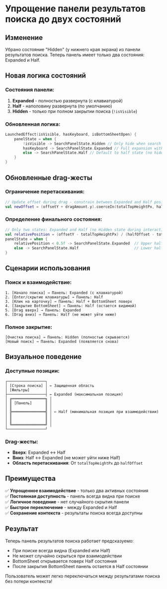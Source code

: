 # Упрощение панели результатов поиска до двух состояний

## Изменение
Убрано состояние "Hidden" (у нижнего края экрана) из панели результатов поиска. Теперь панель имеет только два состояния: Expanded и Half.

## Новая логика состояний

### Состояния панели:
1. **Expanded** - полностью развернута (с клавиатурой)
2. **Half** - наполовину развернута (по умолчанию)
3. **Hidden** - только при полном закрытии поиска (`!isVisible`)

### Обновленная логика:
```kotlin
LaunchedEffect(isVisible, hasKeyboard, isBottomSheetOpen) {
    panelState = when {
        !isVisible -> SearchPanelState.Hidden // Only hide when search is completely dismissed
        hasKeyboard -> SearchPanelState.Expanded // Full expansion with keyboard
        else -> SearchPanelState.Half // Default to half state (no hidden state during interaction)
    }
}
```

## Обновленные drag-жесты

### Ограничение перетаскивания:
```kotlin
// Update offset during drag - constrain between Expanded and Half positions
val newOffset = (offsetY + dragAmount.y).coerceIn(totalTopHeightPx, halfOffset)
```

### Определение финального состояния:
```kotlin
// Only two states: Expanded and Half (no Hidden state during interaction)
val relativePosition = (offsetY - totalTopHeightPx) / (halfOffset - totalTopHeightPx)
panelState = when {
    relativePosition < 0.5f -> SearchPanelState.Expanded  // Upper half -> Expanded
    else -> SearchPanelState.Half                         // Lower half -> Half
}
```

## Сценарии использования

### Поиск и взаимодействие:
```
1. [Начало поиска] → Панель: Expanded (с клавиатурой)
2. [Enter/скрытие клавиатуры] → Панель: Half
3. [Клик на карточку] → Панель: Half + BottomSheet поверх
4. [Закрытие BottomSheet] → Панель: Half (остается видимой)
5. [Drag вверх] → Панель: Expanded
6. [Drag вниз] → Панель: Half (не может уйти ниже)
```

### Полное закрытие:
```
[Очистка поиска] → Панель: Hidden (полностью скрывается)
[Новый поиск] → Панель: Expanded (появляется снова)
```

## Визуальное поведение

### Доступные позиции:
```
┌─────────────────┐
│ [Строка поиска] │ ← Защищенная область
│ [Фильтры]       │
├─────────────────┤ ← Expanded (максимальная позиция)
│ ╔═══════════════╗ │
│ ║ [Панель]      ║ │
│ ║               ║ │
│ ╠═══════════════╣ │ ← Half (минимальная позиция при взаимодействии)
│ ║               ║ │
│ ║               ║ │
│ ╚═══════════════╝ │
└─────────────────┘
```

### Drag-жесты:
- **Вверх**: Expanded ↔ Half
- **Вниз**: Half ↔ Expanded (не может уйти ниже Half)
- **Область перетаскивания**: От `totalTopHeightPx` до `halfOffset`

## Преимущества

✅ **Упрощенное взаимодействие** - только два активных состояния  
✅ **Постоянная доступность** - панель всегда видна при поиске  
✅ **Логичное поведение** - нет случайного скрытия панели  
✅ **Быстрое переключение** - между Expanded и Half  
✅ **Сохранение контекста** - результаты поиска всегда доступны  

## Результат

Теперь панель результатов поиска работает предсказуемо:
- При поиске всегда видна (Expanded или Half)
- Не может случайно скрыться при взаимодействии
- BottomSheet открывается поверх Half состояния
- После закрытия BottomSheet панель остается в Half состоянии

Пользователь может легко переключаться между результатами поиска без потери контекста!

